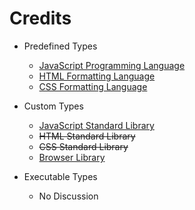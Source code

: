 # Credits

- Predefined Types
	- [JavaScript Programming Language](https://developer.mozilla.org/en-US/docs/Web/JavaScript/)
	- [HTML Formatting Language](https://developer.mozilla.org/en-US/docs/Web/HTML/)
	- [CSS Formatting Language](https://developer.mozilla.org/en-US/docs/Web/CSS/)

- Custom Types
	- [JavaScript Standard Library](https://developer.mozilla.org/en-US/docs/Web/JavaScript/Reference/Global_Objects/)
	- ~~HTML Standard Library~~
	- ~~CSS Standard Library~~
	- [Browser Library](https://developer.mozilla.org/en-US/docs/Web/API/)

- Executable Types
	- No Discussion
